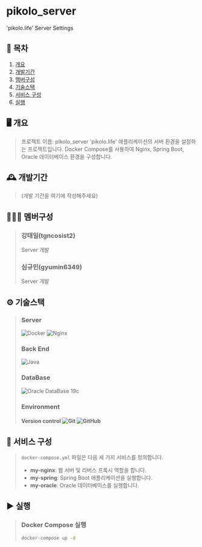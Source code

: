 # pikolo_server

'pikolo.life' Server Settings

## 📌 목차
1. [개요](#-개요-)
2. [개발기간](#-개발기간-)
3. [멤버구성](#-멤버구성)
4. [기술스택](#-기술스택-)
5. [서비스 구성](#-서비스-구성)
6. [실행](#-실행)

## 🖥️ 개요
> 프로젝트 이름: pikolo_server
> 'pikolo.life' 애플리케이션의 서버 환경을 설정하는 프로젝트입니다.
> Docker Compose를 사용하여 Nginx, Spring Boot, Oracle 데이터베이스 환경을 구성합니다.

## 🕰️ 개발기간
> (개발 기간을 여기에 작성해주세요)

## 🧑‍🤝‍🧑 멤버구성
> ### 강태일(tgncosist2)
>
> Server 개발
>
> ### 심규민(gyumin6349)
>
> Server 개발

## ⚙️ 기술스택
> ### Server
>
> ![Docker](https://img.shields.io/badge/docker-%232496ED.svg?style=for-the-badge&logo=docker&logoColor=white)
> ![Nginx](https://img.shields.io/badge/nginx-%23009639.svg?style=for-the-badge&logo=nginx&logoColor=white)
>
> ### Back End
>
> ![Java](https://img.shields.io/badge/java-%23ED8B00.svg?style=for-the-badge&logo=openjdk&logoColor=white)
>
> ### DataBase
>
> ![Oracle DataBase 19c](https://img.shields.io/badge/Oracle%20DataBase%2019c-F80000?style=for-the-badge&logo=oracle&logoColor=white)
>
> ### Environment
>
> #### Version control ![Git](https://img.shields.io/badge/git-%23F05033.svg?style=for-the-badge&logo=git&logoColor=white) ![GitHub](https://img.shields.io/badge/github-%23121011.svg?style=for-the-badge&logo=github&logoColor=white)

## 🔧 서비스 구성
> `docker-compose.yml` 파일은 다음 세 가지 서비스를 정의합니다.
> - **my-nginx**: 웹 서버 및 리버스 프록시 역할을 합니다.
> - **my-spring**: Spring Boot 애플리케이션을 실행합니다.
> - **my-oracle**: Oracle 데이터베이스를 실행합니다.

## ▶️ 실행
> ### Docker Compose 실행
> ```bash
> docker-compose up -d
> ```
